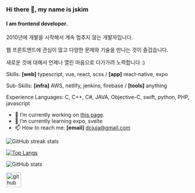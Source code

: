 ### Hi there 👋, my name is jskim
#### I am frontend developer.
2010년에 개발을 시작해서 계속 멈추지 않는 개발자입니다.

웹 프론트엔드에 관심이 많고 다양한 문제와 기술을 만나는 것이 즐겁습니다.

새로운 것에 대해서 언제나 열린 마음으로 다가가려 노력합니다 :)

Skills: **[web]** typescript, vue, react, scss / **[app]** react-native, expo

Sub-Skills: **[infra]** AWS, netlify, jenkins, firebase / **[tools]** anything

Experience Languages: C, C++, C#, JAVA, Objective-C, swift, python, PHP, javascript

- 🔭 I’m currently working on [this page](https://gitmoji-js.netlify.app). 
- 🌱 I’m currently learning expo, svelte 
- 📫 How to reach me: **[email]** dcjuja@gmail.com

![GitHub streak stats](https://github-readme-streak-stats.herokuapp.com/?user=jdeploys)  

[![Top Langs](https://github-readme-stats.vercel.app/api/top-langs/?username=jdeploys)](https://github.com/anuraghazra/github-readme-stats)

![GitHub stats](https://github-readme-stats.vercel.app/api?username=jdeploys&show_icons=true)  

[<img src='https://cdn.jsdelivr.net/npm/simple-icons@3.0.1/icons/github.svg' alt='github' height='40'>](https://github.com/jdeploys)  
